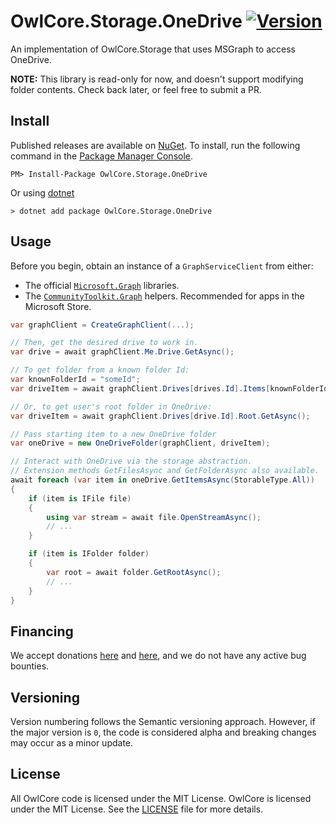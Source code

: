 # OwlCore.Storage.OneDrive [![Version](https://img.shields.io/nuget/v/OwlCore.Storage.OneDrive.svg)](https://www.nuget.org/packages/OwlCore.Storage.OneDrive)

An implementation of OwlCore.Storage that uses MSGraph to access OneDrive.

**NOTE:** This library is read-only for now, and doesn't support modifying folder contents. Check back later, or feel free to submit a PR.

## Install

Published releases are available on [NuGet](https://www.nuget.org/packages/OwlCore.Storage.OneDrive). To install, run the following command in the [Package Manager Console](https://docs.nuget.org/docs/start-here/using-the-package-manager-console).

    PM> Install-Package OwlCore.Storage.OneDrive
    
Or using [dotnet](https://docs.microsoft.com/en-us/dotnet/core/tools/dotnet)

    > dotnet add package OwlCore.Storage.OneDrive

## Usage

Before you begin, obtain an instance of a `GraphServiceClient` from either: 
- The official [`Microsoft.Graph`](https://learn.microsoft.com/en-us/graph/sdks/create-client?tabs=CS) libraries. 
- The [`CommunityToolkit.Graph`](https://github.com/CommunityToolkit/Graph-Controls) helpers. Recommended for apps in the Microsoft Store.


```cs
var graphClient = CreateGraphClient(...);

// Then, get the desired drive to work in.
var drive = await graphClient.Me.Drive.GetAsync();

// To get folder from a known folder Id:
var knownFolderId = "someId";
var driveItem = await graphClient.Drives[drives.Id].Items[knownFolderId].GetAsync();

// Or, to get user's root folder in OneDrive:
var driveItem = await graphClient.Drives[drive.Id].Root.GetAsync();

// Pass starting item to a new OneDrive folder
var oneDrive = new OneDriveFolder(graphClient, driveItem);

// Interact with OneDrive via the storage abstraction.
// Extension methods GetFilesAsync and GetFolderAsync also available.
await foreach (var item in oneDrive.GetItemsAsync(StorableType.All))
{
    if (item is IFile file)
    {
        using var stream = await file.OpenStreamAsync();
        // ...
    }

    if (item is IFolder folder)
    {
        var root = await folder.GetRootAsync();
        // ... 
    }
}
```

## Financing

We accept donations [here](https://github.com/sponsors/Arlodotexe) and [here](https://www.patreon.com/arlodotexe), and we do not have any active bug bounties.

## Versioning

Version numbering follows the Semantic versioning approach. However, if the major version is `0`, the code is considered alpha and breaking changes may occur as a minor update.

## License

All OwlCore code is licensed under the MIT License. OwlCore is licensed under the MIT License. See the [LICENSE](./src/LICENSE.txt) file for more details.

